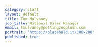 ```yaml
---
category: staff
layout: default
title: Tom Mulvaney
job_title: National Sales Manager
email: tmulvaney@pettingzooplush.com
portrait: 'https://placehold.it/300x200'
published: true
---
```

